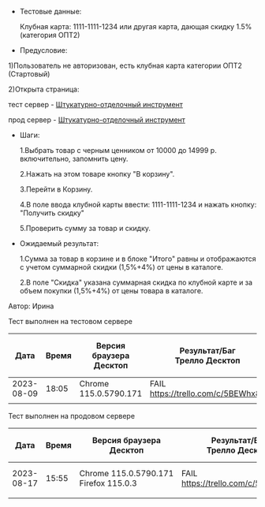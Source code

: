 - Тестовые данные: 
  
  Клубная карта: 1111-1111-1234 или другая карта, дающая скидку 1.5% (категория ОПТ2)

- Предусловие:

1)Пользователь не авторизован, есть клубная карта категории ОПТ2 (Стартовый)

2)Открыта страница: 

тест сервер - [Штукатурно-отделочный инструмент](https://test2.stroyrem-nn.ru/catalog/shtukaturno-otdelochnyj-instrument)

прод сервер - [Штукатурно-отделочный инструмент](https://stroyrem-nn.ru/catalog/shtukaturno-otdelochnyj-instrument)

- Шаги:
  
  1.Выбрать товар с черным ценником от 10000 до 14999 р. включительно, запомнить цену. 
  
  2.Нажать на этом товаре кнопку "В корзину".
  
  3.Перейти в Корзину.
  
  4.В поле ввода клубной карты ввести: 1111-1111-1234 и нажать кнопку: "Получить скидку"
  
  5.Проверить сумму за товар и скидку.

- Ожидаемый результат:
  
  1.Сумма за товар в корзине и в блоке "Итого" равны и отображаются с учетом суммарной скидки (1,5%+4%) от цены в каталоге.
  
  2.В поле "Скидка" указана суммарная скидка по клубной карте и за объем покупки (1,5%+4%) от цены товара в каталоге.

Автор: Ирина

Тест выполнен на тестовом сервере

| Дата | Время | Версия браузера Десктоп | Результат/Баг Трелло Десктоп | Версия браузера и ОС тача | Результат/Баг Трелло Тач | Дата релиза | QA |
| --- | --- | --- | --- | --- | --- | --- | --- |
| 2023-08-09 | 18:05 |Chrome 115.0.5790.171 |FAIL https://trello.com/c/5BEWhx8o |  |  |16.06.23| Ирина |
|     |     |     |     |     |     |     |     |

Тест выполнен на продовом сервере

| Дата | Время | Версия браузера Десктоп | Результат/Баг Трелло Десктоп | Версия браузера и ОС тача | Результат/Баг Трелло Тач | Дата релиза | QA |
| --- | --- | --- | --- | --- | --- | --- | --- |
| 2023-08-17 | 15:55 | Chrome 115.0.5790.171 Firefox 115.0.3 | FAIL https://trello.com/c/5BEWhx8o | Chrome 115.0.5790.166, Android 10 | FAIL https://trello.com/c/5BEWhx8o |13.08.23 | Татьяна|
|     |     |     |     |     |     |     |     |
